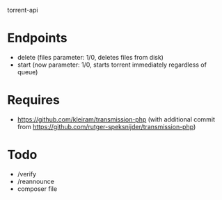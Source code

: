 torrent-api

# Endpoints
 - delete (files parameter: 1/0, deletes files from disk)
 - start (now parameter: 1/0, starts torrent immediately regardless of queue)

# Requires
 - https://github.com/kleiram/transmission-php (with additional commit from https://github.com/rutger-speksnijder/transmission-php)

# Todo
 - /verify
 - /reannounce
 - composer file
